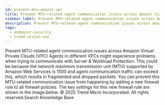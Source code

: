 ```yaml
---
id: prevent-mtu-amazon-vpc
title: Prevent MTU-related agent communication issues across Amazon Virtual Private Clouds (VPC)
sidebar_label: Prevent MTU-related agent communication issues across Amazon Virtual Private Clouds (VPC)
description: Prevent MTU-related agent communication issues across Amazon Virtual Private Clouds (VPC)
tags:
  - endpoint-security
  - trend-vision-one
---
```


 Prevent MTU-related agent communication issues across Amazon Virtual Private Clouds (VPC) Agents in different VPCs might experience problems when trying to communicate with Server & Workload Protection. This could be because the network maximum transmission unit (MTU) supported by Amazon Web Services is 1500 and agent communication traffic can exceed this, which results in fragmented and dropped packets. You can prevent this MTU-related communication issue from happening by adding a new firewall rule to all firewall policies. The key settings for this new firewall rule are shown in the image below. © 2025 Trend Micro Incorporated. All rights reserved.Search Knowledge Base